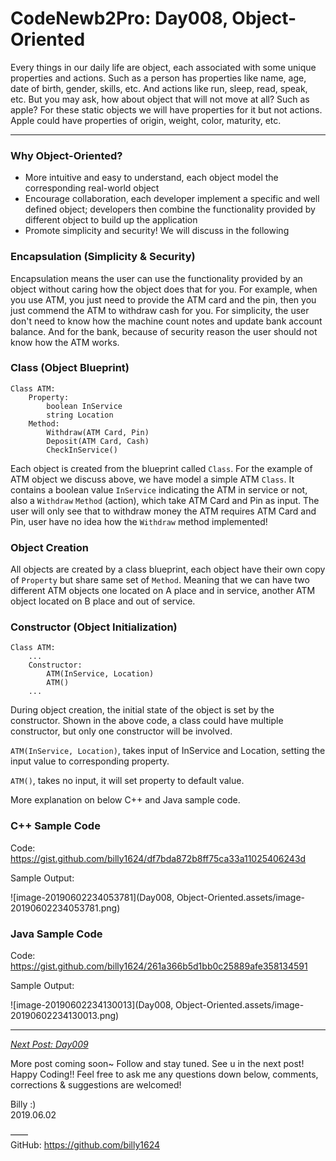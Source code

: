 # CodeNewb2Pro: Day008, Object-Oriented



Every things in our daily life are object, each associated with some unique properties and actions. Such as a person has properties like name, age, date of birth, gender, skills, etc. And actions like run, sleep, read, speak, etc. But you may ask, how about object that will not move at all? Such as apple? For these static objects we will have properties for it but not actions. Apple could have properties of origin, weight, color, maturity, etc.



------



### Why Object-Oriented?

-   More intuitive and easy to understand, each object model the corresponding real-world object
-   Encourage collaboration, each developer implement a specific and well defined object; developers then combine the functionality provided by different object to build up the application
-   Promote simplicity and security! We will discuss in the following



### Encapsulation (Simplicity & Security)

Encapsulation means the user can use the functionality provided by an object without caring how the object does that for you. For example, when you use ATM, you just need to provide the ATM card and the pin, then you just commend the ATM to withdraw cash for you. For simplicity, the user don't need to know how the machine count notes and update bank account balance. And for the bank, because of security reason the user should not know how the ATM works.



### Class (Object Blueprint)

```
Class ATM:
	Property:
		boolean InService
		string Location
	Method:
		Withdraw(ATM Card, Pin)
		Deposit(ATM Card, Cash)
		CheckInService()
```

Each object is created from the blueprint called `Class`. For the example of ATM object we discuss above, we have model a simple ATM `Class`. It contains a boolean value `InService` indicating the ATM in service or not, also a `Withdraw` `Method` (action), which take ATM Card and Pin as input. The user will only see that to withdraw money the ATM requires ATM Card and Pin, user have no idea how the `Withdraw` method implemented!



### Object Creation

All objects are created by a class blueprint, each object have their own copy of `Property` but share same set of `Method`. Meaning that we can have two different ATM objects one located on A place and in service, another ATM object located on B place and out of service.



### Constructor (Object Initialization)

```
Class ATM:
	...
	Constructor:
		ATM(InService, Location)
        ATM()
	...
```

During object creation, the initial state of the object is set by the constructor. Shown in the above code, a class could have multiple constructor, but only one constructor will be involved.

`ATM(InService, Location)`, takes input of InService and Location, setting the input value to corresponding property.

`ATM()`, takes no input, it will set property to default value.

More explanation on below C++ and Java sample code.



### C++ Sample Code

Code: https://gist.github.com/billy1624/df7bda872b8ff75ca33a11025406243d

Sample Output:

![image-20190602234053781](Day008, Object-Oriented.assets/image-20190602234053781.png)



### Java Sample Code

Code: https://gist.github.com/billy1624/261a366b5d1bb0c25889afe358134591

Sample Output:

![image-20190602234130013](Day008, Object-Oriented.assets/image-20190602234130013.png)



------



*<u>Next Post: Day009</u>*



More post coming soon~ Follow and stay tuned.
See u in the next post! Happy Coding!!
Feel free to ask me any questions down below, comments, corrections & suggestions are welcomed!



Billy :)  
2019.06.02



——   
GitHub: <https://github.com/billy1624>

